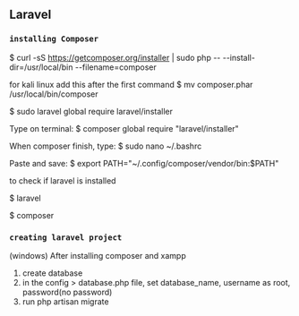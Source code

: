 ## Laravel
### `installing Composer`
$ curl -sS https://getcomposer.org/installer | sudo php -- --install-dir=/usr/local/bin --filename=composer

for kali linux  add this after the first command
$ mv composer.phar /usr/local/bin/composer

$ sudo laravel global require laravel/installer

Type on terminal:
 $ composer global require "laravel/installer"
 
When composer finish, type:
$ sudo nano ~/.bashrc

Paste and save:
$ export PATH="~/.config/composer/vendor/bin:$PATH"


to check if laravel is installed

$ laravel

$ composer



### `creating laravel project`
(windows)
After installing composer and xampp
1. create database
2. in the config > database.php file, set database_name, username as root, password(no password)
3. run php artisan migrate



